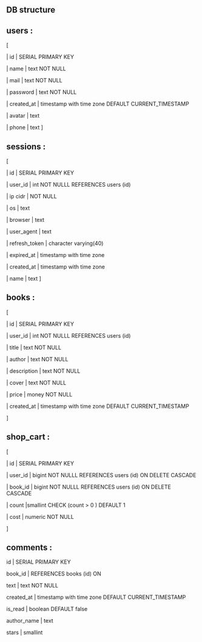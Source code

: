 


## DB structure 

## users : 
 [
 
  | id         | SERIAL PRIMARY KEY
  
  | name       | text NOT NULL
  
  | mail       | text NOT NULL
  
  | password   | text NOT NULL
  
  | created_at | timestamp with time zone DEFAULT CURRENT_TIMESTAMP
  
  | avatar     | text
  
  | phone      | text
]

## sessions : 
[

  | id            | SERIAL PRIMARY KEY
  
  | user_id       | int NOT NULLL REFERENCES users (id)
  
  | ip cidr       | NOT NULL
  
  | os            | text
  
  | browser       | text
  
  | user_agent    | text
  
  | refresh_token | character varying(40)
  
  | expired_at    | timestamp with time zone
  
  | created_at    | timestamp with time zone
  
  | name          | text
]

## books :
[

  | id            | SERIAL PRIMARY KEY
  
  | user_id       | int NOT NULLL REFERENCES users (id)
  
  | title         | text NOT NULL
  
  | author        | text NOT NULL
  
  | description   | text NOT NULL
  
  | cover          | text NOT NULL
  
  | price         | money NOT NULL
  
  | created_at    | timestamp with time zone DEFAULT CURRENT_TIMESTAMP
  
]

## shop_cart :
[

  | id            | SERIAL PRIMARY KEY
  
  | user_id       | bigint NOT NULLL REFERENCES users (id) ON DELETE CASCADE
  
  | book_id       | bigint NOT NULLL REFERENCES users (id) ON DELETE CASCADE
   
  | count         |smallint CHECK (count > 0 ) DEFAULT 1
  
  | cost          | numeric NOT NULL
  
]

## comments :

id | SERIAL PRIMARY KEY

book_id | REFERENCES books (id) ON 

text | text NOT NULL

created_at | timestamp with time zone DEFAULT CURRENT_TIMESTAMP

is_read | boolean DEFAULT false

author_name | text

stars | smallint
